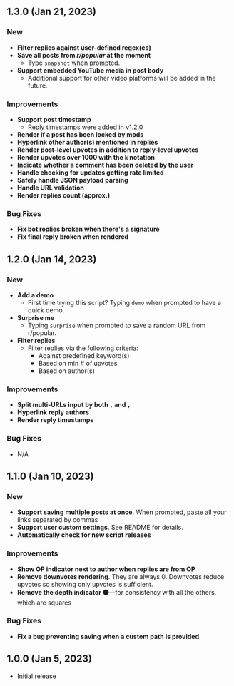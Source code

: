 ## 1.3.0 (Jan 21, 2023)
### New
* **Filter replies against user-defined regex(es)**
* **Save all posts from *r/popular* at the moment**
	* Type `snapshot` when prompted.
* **Support embedded YouTube media in post body**
    * Additional support for other video platforms will be added in the future.
### Improvements
* **Support post timestamp**
	* Reply timestamps were added in v1.2.0
* **Render if a post has been locked by mods**
* **Hyperlink other author(s) mentioned in replies**
* **Render post-level upvotes in addition to reply-level upvotes**
* **Render upvotes over 1000 with the `k` notation**
* **Indicate whether a comment has been deleted by the user**
* **Handle checking for updates getting rate limited**
* **Safely handle JSON payload parsing**
* **Handle URL validation**
* **Render replies count (approx.)**
### Bug Fixes
* **Fix bot replies broken when there's a signature**
* **Fix final reply broken when rendered**

## 1.2.0 (Jan 14, 2023)
### New
* **Add a demo**
    * First time trying this script? Typing `demo` when prompted to have a quick demo.
* **Surprise me**
    * Typing `surprise` when prompted to save a random URL from r/popular.
* **Filter replies**
    * Filter replies via the following criteria:
      * Against predefined keyword(s)
      * Based on min # of upvotes
      * Based on author(s)
### Improvements
* **Split multi-URLs input by both `,` and `, `**
* **Hyperlink reply authors**
* **Render reply timestamps**
### Bug Fixes
* N/A

## 1.1.0 (Jan 10, 2023)
### New
* **Support saving multiple posts at once**. When prompted, paste all your links separated by commas
* **Support user custom settings**. See README for details.
* **Automatically check for new script releases**
### Improvements
* **Show OP indicator next to author when replies are from OP**
* **Remove downvotes rendering**. They are always 0. Downvotes reduce upvotes so showing only upvotes is sufficient.
* **Remove the depth indicator 🟤**—for consistency with all the others, which are squares
### Bug Fixes
* **Fix a bug preventing saving when a custom path is provided**

## 1.0.0 (Jan 5, 2023)
* Initial release
